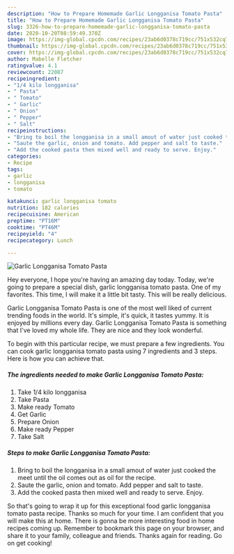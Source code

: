 ```yaml
---
description: "How to Prepare Homemade Garlic Longganisa Tomato Pasta"
title: "How to Prepare Homemade Garlic Longganisa Tomato Pasta"
slug: 3326-how-to-prepare-homemade-garlic-longganisa-tomato-pasta
date: 2020-10-20T08:59:49.370Z
image: https://img-global.cpcdn.com/recipes/23ab6d0378c719cc/751x532cq70/garlic-longganisa-tomato-pasta-recipe-main-photo.jpg
thumbnail: https://img-global.cpcdn.com/recipes/23ab6d0378c719cc/751x532cq70/garlic-longganisa-tomato-pasta-recipe-main-photo.jpg
cover: https://img-global.cpcdn.com/recipes/23ab6d0378c719cc/751x532cq70/garlic-longganisa-tomato-pasta-recipe-main-photo.jpg
author: Mabelle Fletcher
ratingvalue: 4.1
reviewcount: 22087
recipeingredient:
- "1/4 kilo longganisa"
- " Pasta"
- " Tomato"
- " Garlic"
- " Onion"
- " Pepper"
- " Salt"
recipeinstructions:
- "Bring to boil the longganisa in a small amout of water just cooked the meet until the oil comes out as oil for the recipe."
- "Saute the garlic, onion and tomato. Add pepper and salt to taste."
- "Add the cooked pasta then mixed well and ready to serve. Enjoy."
categories:
- Recipe
tags:
- garlic
- longganisa
- tomato

katakunci: garlic longganisa tomato 
nutrition: 182 calories
recipecuisine: American
preptime: "PT16M"
cooktime: "PT46M"
recipeyield: "4"
recipecategory: Lunch

---
```



![Garlic Longganisa Tomato Pasta](https://img-global.cpcdn.com/recipes/23ab6d0378c719cc/751x532cq70/garlic-longganisa-tomato-pasta-recipe-main-photo.jpg)

Hey everyone, I hope you're having an amazing day today. Today, we're going to prepare a special dish, garlic longganisa tomato pasta. One of my favorites. This time, I will make it a little bit tasty. This will be really delicious.

Garlic Longganisa Tomato Pasta is one of the most well liked of current trending foods in the world. It's simple, it's quick, it tastes yummy. It is enjoyed by millions every day. Garlic Longganisa Tomato Pasta is something that I've loved my whole life. They are nice and they look wonderful.




To begin with this particular recipe, we must prepare a few ingredients. You can cook garlic longganisa tomato pasta using 7 ingredients and 3 steps. Here is how you can achieve that.

<!--inarticleads1-->

##### The ingredients needed to make Garlic Longganisa Tomato Pasta:

1. Take 1/4 kilo longganisa
1. Take  Pasta
1. Make ready  Tomato
1. Get  Garlic
1. Prepare  Onion
1. Make ready  Pepper
1. Take  Salt




<!--inarticleads2-->

##### Steps to make Garlic Longganisa Tomato Pasta:

1. Bring to boil the longganisa in a small amout of water just cooked the meet until the oil comes out as oil for the recipe.
1. Saute the garlic, onion and tomato. Add pepper and salt to taste.
1. Add the cooked pasta then mixed well and ready to serve. Enjoy.




So that's going to wrap it up for this exceptional food garlic longganisa tomato pasta recipe. Thanks so much for your time. I am confident that you will make this at home. There is gonna be more interesting food in home recipes coming up. Remember to bookmark this page on your browser, and share it to your family, colleague and friends. Thanks again for reading. Go on get cooking!
